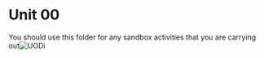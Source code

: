 # Unit 00

You should use this folder for any sandbox activities that you are carrying out![UODi](https://github.com/user-attachments/assets/42e8d7c5-7632-4db0-8f7b-8cc9056a71c9)
